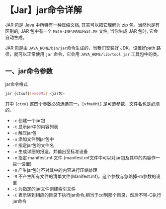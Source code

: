 # 【Jar】jar命令详解

JAR 包是 Java 中所特有一种压缩文档, 其实可以把它理解为 zip 包。当然也是有区别的, JAR 包中有一个 `META-INF\MANIFEST.MF` 文件, 当你生成 JAR 包时, 它会自动生成。

JAR 包是由 `JAVA_HOME/bin/jar`命令生成的，当我们安装好 JDK，设置好path 路径，就可以正常使用 `jar` 命令，它会用 `JAVA_HOME/lib/tool.jar` 工具包中的类。



## 一、jar命令参数

jar命令格式

```sh
jar {ctxuf}[vme0Mi] <jar包> 
```

其中 `{ctxu}` 这四个参数必须选选其一。`[vfme0Mi]` 是可选参数，文件名也是必须的。

- `-c` 创建一个jar包
- `-t` 显示jar中的内容列表
- `-x` 解压jar包
- `-u` 添加文件到jar包中
- `-f` 指定jar包的文件名
- `-v` 生成详细的报造，并输出至标准设备
- `-m` 指定 manifest.mf 文件.(manifest.mf文件中可以对jar包及其中的内容作一些一设置)
- `-0` 产生jar包时不对其中的内容进行压缩处理
- `-M` 不产生所有文件的清单文件(Manifest.mf)。这个参数与忽略掉-m参数的设置
- `-i`  为指定的jar文件创建索引文件
- `-C` 表示转到相应的目录下执行jar命令,相当于cd到那个目录，然后不带-C执行jar命令


